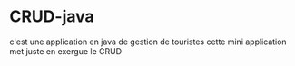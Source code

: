 # CRUD-java
c'est une application en java de gestion de touristes cette mini application met juste en exergue le CRUD
